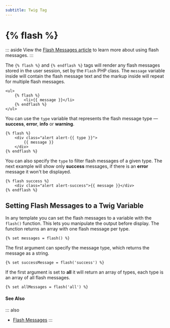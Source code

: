 ```yaml
---
subtitle: Twig Tag
---
```

# {% flash %}

::: aside
View the [Flash Messages article](../../cms/features/flash-messages.md) to learn more about using flash messages.
:::

The `{% flash %}` and `{% endflash %}` tags will render any flash messages stored in the user session, set by the `Flash` PHP class. The `message` variable inside will contain the flash message text and the markup inside will repeat for multiple flash messages.

```twig
<ul>
    {% flash %}
        <li>{{ message }}</li>
    {% endflash %}
</ul>
```

You can use the `type` variable that represents the flash message type &mdash; **success**, **error**, **info** or **warning**.

```twig
{% flash %}
    <div class="alert alert-{{ type }}">
        {{ message }}
    </div>
{% endflash %}
```

You can also specify the `type` to filter flash messages of a given type. The next example will show only **success** messages, if there is an **error** message it won't be displayed.

```twig
{% flash success %}
    <div class="alert alert-success">{{ message }}</div>
{% endflash %}
```

## Setting Flash Messages to a Twig Variable

In any template you can set the flash messages to a variable with the `flash()` function. This lets you manipulate the output before display. The function returns an array with one flash message per type.

```twig
{% set messages = flash() %}
```

The first argument can specify the message type, which returns the message as a string.

```twig
{% set successMessage = flash('success') %}
```

If the first argument is set to **all** it will return an array of types, each type is an array of all flash messages.

```twig
{% set allMessages = flash('all') %}
```

#### See Also

::: also
* [Flash Messages](../../cms/features/flash-messages.md)
:::

